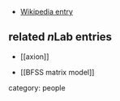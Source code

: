 

* [Wikipedia entry](https://en.wikipedia.org/wiki/Willy_Fischler)

## related $n$Lab entries

* [[axion]]

* [[BFSS matrix model]]

category: people